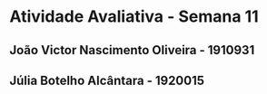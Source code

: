 # Atividade Avaliativa - Semana 11
## João Victor Nascimento Oliveira - 1910931
## Júlia Botelho Alcântara - 1920015
